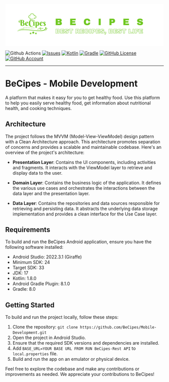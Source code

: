 <p align="center"><img align="center" src="https://raw.githubusercontent.com/BeCipes/Resources/main/assets/banner-becipes.png" alt="Becipes Logo"/></p>

![Github Actions](https://circleci.com/gh/BeCipes/Mobile-Development.svg?style=shield)
[![Issues](https://img.shields.io/github/issues/BeCipes/Mobile-Development)](https://github.com/BeCipes/Mobile-Development/issues)
[![Kotlin](https://img.shields.io/badge/kotlin-1.8.0-blue.svg?logo=kotlin)](http://kotlinlang.org)
[![Gradle](https://img.shields.io/badge/Gradle-8-green?style=flat)](https://gradle.org)
[![GitHub License](https://img.shields.io/badge/license-Apache%20License%202.0-blue.svg?style=flat)](http://www.apache.org/licenses/LICENSE-2.0)
[![GitHub Account](https://img.shields.io/static/v1?label=GitHub&message=Becipes&color=C5116)](https://github.com/Becipes)

<hr>

# BeCipes - Mobile Development
A platform that makes it easy for you to get healthy food. Use this platform to help you easily serve healthy food, get information about nutritional health, and cooking techniques.

## Architecture
The project follows the MVVM (Model-View-ViewModel) design pattern with a Clean Architecture approach. This architecture promotes separation of concerns and provides a scalable and maintainable codebase. Here's an overview of the project's architecture:

- **Presentation Layer**: Contains the UI components, including activities and fragments. It interacts with the ViewModel layer to retrieve and display data to the user.

- **Domain Layer**: Contains the business logic of the application. It defines the various use cases and orchestrates the interactions between the data layer and the presentation layer.

- **Data Layer**: Contains the repositories and data sources responsible for retrieving and persisting data. It abstracts the underlying data storage implementation and provides a clean interface for the Use Case layer.

## Requirements
To build and run the BeCipes Android application, ensure you have the following software installed:

- Android Studio: 2022.3.1 (Giraffe)
- Minimum SDK: 24
- Target SDK: 33
- JDK: 17
- Kotlin: 1.8.0
- Android Gradle Plugin: 8.1.0
- Gradle: 8.0

## Getting Started
To build and run the project locally, follow these steps:

1. Clone the repository: `git clone https://github.com/BeCipes/Mobile-Development.git`
2. Open the project in Android Studio.
3. Ensure that the required SDK versions and dependencies are installed.
5. Add `BASE_URL=YOUR BASE URL FROM RUN BeCipes-Rest API` to `local.properties` file.
6. Build and run the app on an emulator or physical device.

Feel free to explore the codebase and make any contributions or improvements as needed. We appreciate your contributions to BeCipes!
